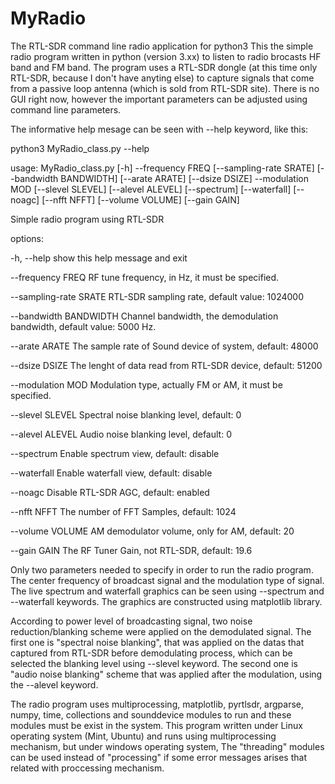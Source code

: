 # MyRadio
The RTL-SDR command line radio application for python3 
This the simple radio program written in python (version 3.xx) to listen to radio brocasts HF band and FM band. 
The program uses a RTL-SDR dongle (at this time only RTL-SDR, because I don't have anyting else) to capture signals that come
from a passive loop antenna (which is sold from RTL-SDR site). There is no GUI right now, however the important parameters can be 
adjusted using command line parameters. 

The informative help mesage can be seen with --help keyword, like this:

python3 MyRadio_class.py --help

usage: MyRadio_class.py [-h] --frequency FREQ [--sampling-rate SRATE]
                        [--bandwidth BANDWIDTH] [--arate ARATE]
                        [--dsize DSIZE] --modulation MOD [--slevel SLEVEL]
                        [--alevel ALEVEL] [--spectrum] [--waterfall] [--noagc]
                        [--nfft NFFT] [--volume VOLUME] [--gain GAIN]

Simple radio program using RTL-SDR

options:

  -h, --help            show this help message and exit
  
  --frequency FREQ      RF tune frequency, in Hz, it must be specified.
  
  --sampling-rate SRATE
                        RTL-SDR sampling rate, default value: 1024000
                        
  --bandwidth BANDWIDTH
                        Channel bandwidth, the demodulation bandwidth, default value: 5000 Hz.
                        
  --arate ARATE         The sample rate of Sound device of system, default: 48000 
  
  --dsize DSIZE         The lenght of data read from RTL-SDR device, default: 51200
  
  --modulation MOD      Modulation type, actually FM or AM, it must be specified.
  
  --slevel SLEVEL       Spectral noise blanking level, default: 0
  
  --alevel ALEVEL       Audio noise blanking level, default: 0
  
  --spectrum            Enable spectrum view, default: disable
  
  --waterfall           Enable waterfall view, default: disable
  
  --noagc               Disable RTL-SDR AGC, default: enabled
  
  --nfft NFFT           The number of FFT Samples, default: 1024
  
  --volume VOLUME       AM demodulator volume, only for AM, default: 20
  
  --gain GAIN           The RF Tuner Gain, not RTL-SDR, default: 19.6 

Only two parameters needed to specify in order to run the radio program. The center frequency of broadcast signal and the modulation 
type of signal. The live spectrum and waterfall graphics can be seen using --spectrum and --waterfall keywords. The graphics are constructed
using matplotlib library. 

According to power level of broadcasting signal, two noise reduction/blanking scheme were applied on the demodulated signal. The first one is 
"spectral noise blanking", that was applied on the datas that captured from RTL-SDR before demodulating process, which can be selected the 
blanking level using --slevel keyword. The second one is "audio noise blanking" scheme that was applied after the modulation, using the --alevel 
keyword. 

The radio program uses multiprocessing, matplotlib, pyrtlsdr, argparse, numpy, time, collections and sounddevice modules to run and these modules must be 
exist in the system. This program written under Linux operating system (Mint, Ubuntu) and runs using multiprocessing mechanism, but under windows operating
system, The "threading" modules can be used instead of "processing" if some error messages arises that related with proccessing mechanism.
